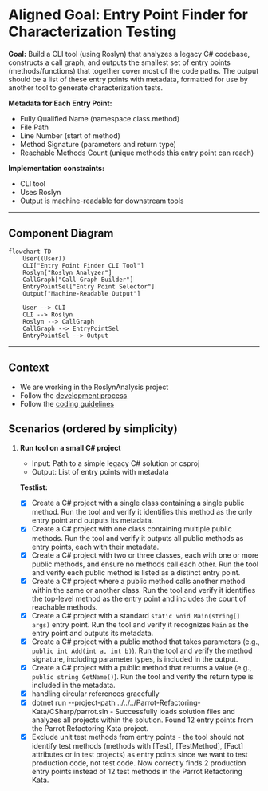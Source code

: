 # Aligned Goal: Entry Point Finder for Characterization Testing

**Goal:**
Build a CLI tool (using Roslyn) that analyzes a legacy C# codebase, constructs a call graph, and outputs the smallest set of entry points (methods/functions) that together cover most of the code paths. The output should be a list of these entry points with metadata, formatted for use by another tool to generate characterization tests.

**Metadata for Each Entry Point:**
- Fully Qualified Name (namespace.class.method)
- File Path
- Line Number (start of method)
- Method Signature (parameters and return type)
- Reachable Methods Count (unique methods this entry point can reach)

**Implementation constraints:**
- CLI tool
- Uses Roslyn
- Output is machine-readable for downstream tools

---

## Component Diagram

```mermaid
flowchart TD
    User((User))
    CLI["Entry Point Finder CLI Tool"]
    Roslyn["Roslyn Analyzer"]
    CallGraph["Call Graph Builder"]
    EntryPointSel["Entry Point Selector"]
    Output["Machine-Readable Output"]

    User --> CLI
    CLI --> Roslyn
    Roslyn --> CallGraph
    CallGraph --> EntryPointSel
    EntryPointSel --> Output
```

---

## Context
- We are working in the RoslynAnalysis project
- Follow the [development process](../../process/development-process.md)
- Follow the [coding guidelines](../style-guide-csharp.md)

## Scenarios (ordered by simplicity)

1. **Run tool on a small C# project**
   - Input: Path to a simple legacy C# solution or csproj
   - Output: List of entry points with metadata

   **Testlist:**
   - [x] Create a C# project with a single class containing a single public method. Run the tool and verify it identifies this method as the only entry point and outputs its metadata.
   - [x] Create a C# project with one class containing multiple public methods. Run the tool and verify it outputs all public methods as entry points, each with their metadata.
   - [x] Create a C# project with two or three classes, each with one or more public methods, and ensure no methods call each other. Run the tool and verify each public method is listed as a distinct entry point.
   - [x] Create a C# project where a public method calls another method within the same or another class. Run the tool and verify it identifies the top-level method as the entry point and includes the count of reachable methods.
   - [x] Create a C# project with a standard `static void Main(string[] args)` entry point. Run the tool and verify it recognizes `Main` as the entry point and outputs its metadata.
   - [x] Create a C# project with a public method that takes parameters (e.g., `public int Add(int a, int b)`). Run the tool and verify the method signature, including parameter types, is included in the output.
   - [x] Create a C# project with a public method that returns a value (e.g., `public string GetName()`). Run the tool and verify the return type is included in the metadata.
   - [x] handling circular references gracefully
   - [x] dotnet run --project-path ../../../Parrot-Refactoring-Kata/CSharp/parrot.sln - Successfully loads solution files and analyzes all projects within the solution. Found 12 entry points from the Parrot Refactoring Kata project.
   - [x] Exclude unit test methods from entry points - the tool should not identify test methods (methods with [Test], [TestMethod], [Fact] attributes or in test projects) as entry points since we want to test production code, not test code. Now correctly finds 2 production entry points instead of 12 test methods in the Parrot Refactoring Kata.
